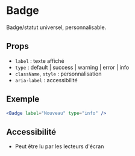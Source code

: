 # Badge

Badge/statut universel, personnalisable.

## Props
- `label` : texte affiché
- `type` : default | success | warning | error | info
- `className`, `style` : personnalisation
- `aria-label` : accessibilité

## Exemple
```jsx
<Badge label="Nouveau" type="info" />
```

## Accessibilité
- Peut être lu par les lecteurs d'écran 
